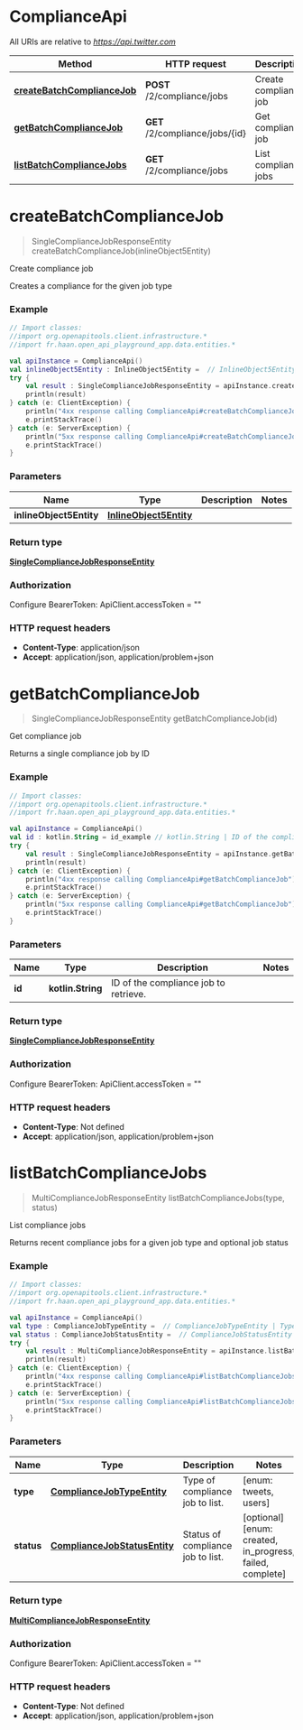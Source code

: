 # ComplianceApi

All URIs are relative to *https://api.twitter.com*

Method | HTTP request | Description
------------- | ------------- | -------------
[**createBatchComplianceJob**](ComplianceApi.md#createBatchComplianceJob) | **POST** /2/compliance/jobs | Create compliance job
[**getBatchComplianceJob**](ComplianceApi.md#getBatchComplianceJob) | **GET** /2/compliance/jobs/{id} | Get compliance job
[**listBatchComplianceJobs**](ComplianceApi.md#listBatchComplianceJobs) | **GET** /2/compliance/jobs | List compliance jobs


<a name="createBatchComplianceJob"></a>
# **createBatchComplianceJob**
> SingleComplianceJobResponseEntity createBatchComplianceJob(inlineObject5Entity)

Create compliance job

Creates a compliance for the given job type

### Example
```kotlin
// Import classes:
//import org.openapitools.client.infrastructure.*
//import fr.haan.open_api_playground_app.data.entities.*

val apiInstance = ComplianceApi()
val inlineObject5Entity : InlineObject5Entity =  // InlineObject5Entity | 
try {
    val result : SingleComplianceJobResponseEntity = apiInstance.createBatchComplianceJob(inlineObject5Entity)
    println(result)
} catch (e: ClientException) {
    println("4xx response calling ComplianceApi#createBatchComplianceJob")
    e.printStackTrace()
} catch (e: ServerException) {
    println("5xx response calling ComplianceApi#createBatchComplianceJob")
    e.printStackTrace()
}
```

### Parameters

Name | Type | Description  | Notes
------------- | ------------- | ------------- | -------------
 **inlineObject5Entity** | [**InlineObject5Entity**](InlineObject5Entity.md)|  |

### Return type

[**SingleComplianceJobResponseEntity**](SingleComplianceJobResponseEntity.md)

### Authorization


Configure BearerToken:
    ApiClient.accessToken = ""

### HTTP request headers

 - **Content-Type**: application/json
 - **Accept**: application/json, application/problem+json

<a name="getBatchComplianceJob"></a>
# **getBatchComplianceJob**
> SingleComplianceJobResponseEntity getBatchComplianceJob(id)

Get compliance job

Returns a single compliance job by ID

### Example
```kotlin
// Import classes:
//import org.openapitools.client.infrastructure.*
//import fr.haan.open_api_playground_app.data.entities.*

val apiInstance = ComplianceApi()
val id : kotlin.String = id_example // kotlin.String | ID of the compliance job to retrieve.
try {
    val result : SingleComplianceJobResponseEntity = apiInstance.getBatchComplianceJob(id)
    println(result)
} catch (e: ClientException) {
    println("4xx response calling ComplianceApi#getBatchComplianceJob")
    e.printStackTrace()
} catch (e: ServerException) {
    println("5xx response calling ComplianceApi#getBatchComplianceJob")
    e.printStackTrace()
}
```

### Parameters

Name | Type | Description  | Notes
------------- | ------------- | ------------- | -------------
 **id** | **kotlin.String**| ID of the compliance job to retrieve. |

### Return type

[**SingleComplianceJobResponseEntity**](SingleComplianceJobResponseEntity.md)

### Authorization


Configure BearerToken:
    ApiClient.accessToken = ""

### HTTP request headers

 - **Content-Type**: Not defined
 - **Accept**: application/json, application/problem+json

<a name="listBatchComplianceJobs"></a>
# **listBatchComplianceJobs**
> MultiComplianceJobResponseEntity listBatchComplianceJobs(type, status)

List compliance jobs

Returns recent compliance jobs for a given job type and optional job status

### Example
```kotlin
// Import classes:
//import org.openapitools.client.infrastructure.*
//import fr.haan.open_api_playground_app.data.entities.*

val apiInstance = ComplianceApi()
val type : ComplianceJobTypeEntity =  // ComplianceJobTypeEntity | Type of compliance job to list.
val status : ComplianceJobStatusEntity =  // ComplianceJobStatusEntity | Status of compliance job to list.
try {
    val result : MultiComplianceJobResponseEntity = apiInstance.listBatchComplianceJobs(type, status)
    println(result)
} catch (e: ClientException) {
    println("4xx response calling ComplianceApi#listBatchComplianceJobs")
    e.printStackTrace()
} catch (e: ServerException) {
    println("5xx response calling ComplianceApi#listBatchComplianceJobs")
    e.printStackTrace()
}
```

### Parameters

Name | Type | Description  | Notes
------------- | ------------- | ------------- | -------------
 **type** | [**ComplianceJobTypeEntity**](.md)| Type of compliance job to list. | [enum: tweets, users]
 **status** | [**ComplianceJobStatusEntity**](.md)| Status of compliance job to list. | [optional] [enum: created, in_progress, failed, complete]

### Return type

[**MultiComplianceJobResponseEntity**](MultiComplianceJobResponseEntity.md)

### Authorization


Configure BearerToken:
    ApiClient.accessToken = ""

### HTTP request headers

 - **Content-Type**: Not defined
 - **Accept**: application/json, application/problem+json

